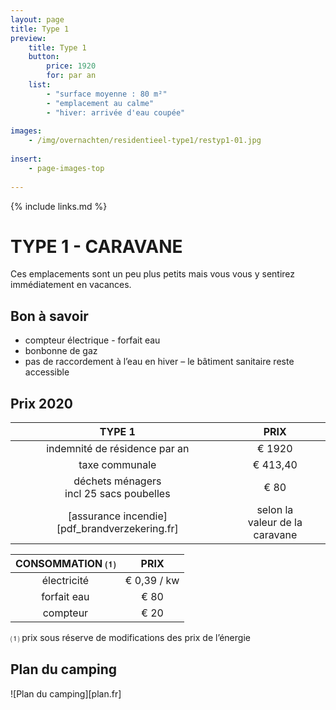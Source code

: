 ```yaml
---
layout: page
title: Type 1
preview: 
    title: Type 1
    button:
        price: 1920
        for: par an
    list:
        - "surface moyenne : 80 m²"
        - "emplacement au calme"
        - "hiver: arrivée d'eau coupée"
               
images:
    - /img/overnachten/residentieel-type1/restyp1-01.jpg
    
insert:
    - page-images-top
    
---
```


{% include links.md %}

# TYPE 1 - CARAVANE 

Ces emplacements sont un peu plus petits mais vous vous y sentirez immédiatement en vacances. 


## Bon à savoir

- compteur électrique - forfait eau
- bonbonne de gaz
- pas de raccordement à l’eau en hiver – le bâtiment sanitaire reste accessible


## Prix 2020

TYPE 1                                         |PRIX                               |
:---------------------------------------------:|:----------------------------------:|
indemnité de résidence par an                         | € 1920       
taxe communale                                 | € 413,40
déchets ménagers<br>incl 25 sacs poubelles<br>         | € 80    
 [assurance incendie][pdf_brandverzekering.fr]    | selon la<br>valeur de la caravane

CONSOMMATION ⑴           |PRIX          |
:--------------------:|:-------------:|
électricité           | € 0,39 / kw        
forfait eau           | € 80 
compteur              | € 20 

⑴ prix sous réserve de modifications des prix de l’énergie

## Plan du camping

![Plan du camping][plan.fr]
